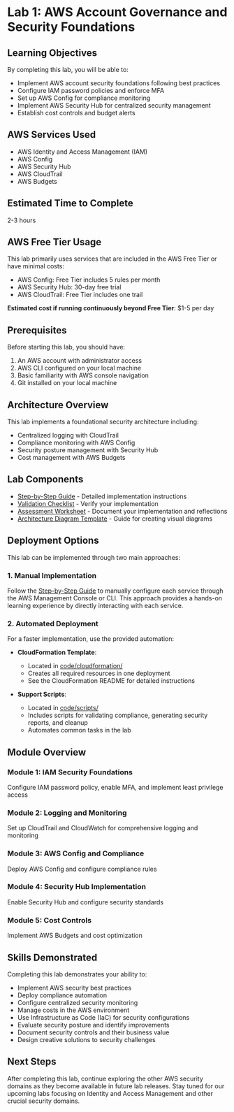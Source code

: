 # Lab 1: AWS Account Governance and Security Foundations

## Learning Objectives

By completing this lab, you will be able to:

- Implement AWS account security foundations following best practices
- Configure IAM password policies and enforce MFA
- Set up AWS Config for compliance monitoring
- Implement AWS Security Hub for centralized security management
- Establish cost controls and budget alerts

## AWS Services Used

- AWS Identity and Access Management (IAM)
- AWS Config
- AWS Security Hub
- AWS CloudTrail
- AWS Budgets

## Estimated Time to Complete

2-3 hours

## AWS Free Tier Usage

This lab primarily uses services that are included in the AWS Free Tier or have minimal costs:
- AWS Config: Free Tier includes 5 rules per month
- AWS Security Hub: 30-day free trial
- AWS CloudTrail: Free Tier includes one trail

**Estimated cost if running continuously beyond Free Tier**: $1-5 per day

## Prerequisites

Before starting this lab, you should have:

1. An AWS account with administrator access
2. AWS CLI configured on your local machine
3. Basic familiarity with AWS console navigation
4. Git installed on your local machine

## Architecture Overview

This lab implements a foundational security architecture including:

- Centralized logging with CloudTrail
- Compliance monitoring with AWS Config
- Security posture management with Security Hub
- Cost management with AWS Budgets

## Lab Components

- [Step-by-Step Guide](step-by-step-guide.md) - Detailed implementation instructions
- [Validation Checklist](validation-checklist.md) - Verify your implementation
- [Assessment Worksheet](assessment-worksheet.md) - Document your implementation and reflections
- [Architecture Diagram Template](architecture-diagram-template.md) - Guide for creating visual diagrams

## Deployment Options

This lab can be implemented through two main approaches:

### 1. Manual Implementation
Follow the [Step-by-Step Guide](step-by-step-guide.md) to manually configure each service through the AWS Management Console or CLI. This approach provides a hands-on learning experience by directly interacting with each service.

### 2. Automated Deployment 
For a faster implementation, use the provided automation:

- **CloudFormation Template**: 
  - Located in [code/cloudformation/](code/cloudformation/)
  - Creates all required resources in one deployment
  - See the CloudFormation README for detailed instructions

- **Support Scripts**:
  - Located in [code/scripts/](code/scripts/)
  - Includes scripts for validating compliance, generating security reports, and cleanup
  - Automates common tasks in the lab

## Module Overview

### Module 1: IAM Security Foundations
Configure IAM password policy, enable MFA, and implement least privilege access

### Module 2: Logging and Monitoring
Set up CloudTrail and CloudWatch for comprehensive logging and monitoring

### Module 3: AWS Config and Compliance
Deploy AWS Config and configure compliance rules

### Module 4: Security Hub Implementation
Enable Security Hub and configure security standards

### Module 5: Cost Controls
Implement AWS Budgets and cost optimization

## Skills Demonstrated

Completing this lab demonstrates your ability to:

- Implement AWS security best practices
- Deploy compliance automation
- Configure centralized security monitoring
- Manage costs in the AWS environment
- Use Infrastructure as Code (IaC) for security configurations
- Evaluate security posture and identify improvements
- Document security controls and their business value
- Design creative solutions to security challenges

## Next Steps

After completing this lab, continue exploring the other AWS security domains as they become available in future lab releases. Stay tuned for our upcoming labs focusing on Identity and Access Management and other crucial security domains.